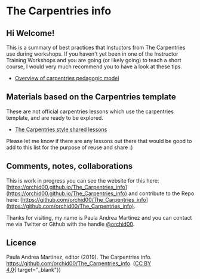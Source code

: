 # The Carpentries info

## Hi Welcome! 

This is a summary of best practices that Instuctors from The Carpentries use during workshops. If you haven't yet been in one of the Instructor Training Workshops and you are going (or likely going) to teach a short course, I would very much recommend you to have a look at these tips.

* [Overview of carpentries pedagogic model](https://orchid00.github.io/The_Carpentries_info/overview-of-carpentries-pedagogic-model)


## Materials based on the Carpentries template
These are not official carpentries lessons which use the carpentries template, and are ready to be explored.
* [The Carpentries style shared lessons](https://orchid00.github.io/The_Carpentries_info/carpentries_style_shared_lessons)

Please let me know if there are any lessons out there that would be good to add to this list for the purpose of reuse and share :) 

## Comments, notes, collaborations
This is work in progress you can see the website for this here: [https://orchid00.github.io/The_Carpentries_info](https://orchid00.github.io/The_Carpentries_info) and contribute to the Repo here: [https://github.com/orchid00/The_Carpentries_info](https://github.com/orchid00/The_Carpentries_info).

Thanks for visiting, my name is Paula Andrea Martinez and you can contact me via Twitter or Github with the handle [@orchid00](@orchid00).

## Licence

Paula Andrea Martinez, editor (2019). The Carpentries info. https://github.com/orchid00/The_Carpentries_info. 
([CC BY 4.0](https://creativecommons.org/licenses/by-nc-sa/4.0/){:target="_blank"})

